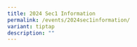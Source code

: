```yaml
---
title: 2024 Sec1 Information
permalink: /events/2024sec1information/
variant: tiptap
description: ""
---
```

